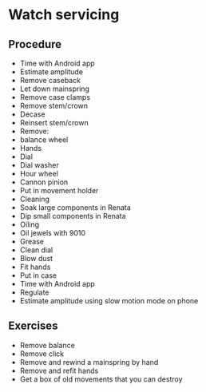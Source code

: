 # Watch servicing

## Procedure
- Time with Android app
- Estimate amplitude 
- Remove caseback
- Let down mainspring 
- Remove case clamps 
- Remove stem/crown
- Decase
- Reinsert stem/crown
- Remove:
- balance  wheel
- Hands
- Dial
- Dial washer
- Hour wheel
- Cannon pinion
- Put in movement holder 
- Cleaning 
- Soak large components in Renata
- Dip small components in Renata 
- Oiling
- Oil jewels with 9010
- Grease
- Clean dial 
- Blow dust
- Fit hands 
- Put in case
- Time with Android app
- Regulate 
- Estimate amplitude using slow motion mode on phone

## Exercises
- Remove balance 
- Remove click 
- Remove and rewind a mainspring by hand
- Remove and refit hands
- Get a box of old movements that you can destroy 